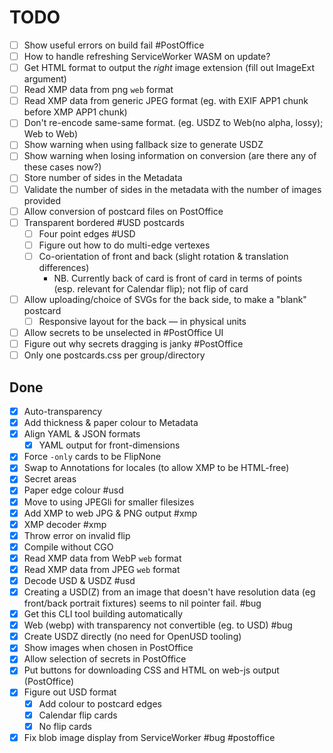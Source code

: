 # TODO

- [ ] Show useful errors on build fail #PostOffice
- [ ] How to handle refreshing ServiceWorker WASM on update?
- [ ] Get HTML format to output the _right_ image extension (fill out ImageExt argument)
- [ ] Read XMP data from png `web` format
- [ ] Read XMP data from generic JPEG format (eg. with EXIF APP1 chunk before XMP APP1 chunk)
- [ ] Don't re-encode same-same format. (eg. USDZ to Web(no alpha, lossy); Web to Web)
- [ ] Show warning when using fallback size to generate USDZ
- [ ] Show warning when losing information on conversion (are there any of these cases now?)
- [ ] Store number of sides in the Metadata
- [ ] Validate the number of sides in the metadata with the number of images provided
- [ ] Allow conversion of postcard files on PostOffice
- [ ] Transparent bordered #USD postcards
  - [ ] Four point edges #USD
  - [ ] Figure out how to do multi-edge vertexes
  - [ ] Co-orientation of front and back (slight rotation & translation differences)
    - NB. Currently back of card is front of card in terms of points (esp. relevant for Calendar flip); not flip of card
- [ ] Allow uploading/choice of SVGs for the back side, to make a "blank" postcard
  - [ ] Responsive layout for the back — in physical units
- [ ] Allow secrets to be unselected in #PostOffice UI
- [ ] Figure out why secrets dragging is janky #PostOffice
- [ ] Only one postcards.css per group/directory

## Done

- [x] Auto-transparency
- [x] Add thickness & paper colour to Metadata
- [x] Align YAML & JSON formats
  - [x] YAML output for front-dimensions
- [x] Force `-only` cards to be FlipNone
- [x] Swap to Annotations for locales (to allow XMP to be HTML-free)
- [x] Secret areas
- [x] Paper edge colour #usd
- [x] Move to using JPEGli for smaller filesizes
- [x] Add XMP to web JPG & PNG output #xmp
- [x] XMP decoder #xmp
- [x] Throw error on invalid flip
- [x] Compile without CGO
- [x] Read XMP data from WebP `web` format
- [x] Read XMP data from JPEG `web` format
- [x] Decode USD & USDZ #usd
- [x] Creating a USD(Z) from an image that doesn't have resolution data (eg front/back portrait fixtures) seems to nil pointer fail. #bug
- [x] Get this CLI tool building automatically
- [x] Web (webp) with transparency not convertible (eg. to USD) #bug
- [x] Create USDZ directly (no need for OpenUSD tooling)
- [x] Show images when chosen in PostOffice
- [x] Allow selection of secrets in PostOffice
- [x] Put buttons for downloading CSS and HTML on web-js output (PostOffice)
- [x] Figure out USD format
  - [x] Add colour to postcard edges
  - [x] Calendar flip cards
  - [x] No flip cards
- [x] Fix blob image display from ServiceWorker #bug #postoffice
